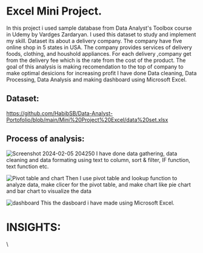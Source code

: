 # Excel Mini Project.

In this project i used sample database from Data Analyst's Toolbox course in Udemy by Vardges Zardaryan. I used this dataset to study and implement my skill. Dataset its about a delivery company. The company have five online shop in 5 states in USA. The company provides services of delivery foods, clothing, and houshold appliances. For each delivery ,company get from the delivery fee which is the rate from the cost of the product. The goal of this analysis is making recomendation to the top of company to make optimal desicions for increasing profit  I have done Data cleaning, Data Processing, Data Analysis and making dashboard using Microsoft Excel.

## Dataset:
https://github.com/HabibSB/Data-Analyst-Portofolio/blob/main/Mini%20Project%20Excel/data%20set.xlsx

## Process of analysis:
![Screenshot 2024-02-05 204250](https://github.com/HabibSB/Data-Analyst-Portofolio/assets/153071447/f7002ba9-9c3f-4ad8-9ba1-eecbd2ae7d6f)
I have done data gathering, data cleaning and data formating using text to column, sort & filter, IF function, text function etc.

![Pivot table and chart](https://github.com/HabibSB/Data-Analyst-Portofolio/assets/153071447/3678cab2-8b27-40e4-9815-01c4e4e9a3ae)
Then I use pivot table and lookup function  to analyze data, make clicer for the pivot table, and make chart like pie chart and bar chart to visualize the data

![dashboard](https://github.com/HabibSB/Data-Analyst-Portofolio/assets/153071447/c03152ef-4dfe-41dd-b7b4-07aef319a650)
This the dasboard i have made using Microsoft Excel.

# INSIGHTS:

\


